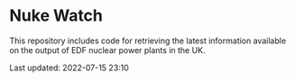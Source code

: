 # Nuke Watch

This repository includes code for retrieving the latest information available on the output of EDF nuclear power plants in the UK.

Last updated: 2022-07-15 23:10